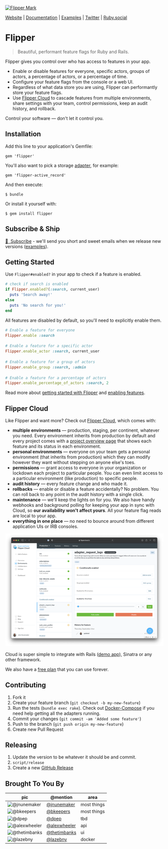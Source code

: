 [![Flipper Mark](docs/images/banner.jpg)](https://www.flippercloud.io)

[Website](https://flippercloud.io?utm_source=oss&utm_medium=readme&utm_campaign=website_link) | [Documentation](https://flippercloud.io/docs?utm_source=oss&utm_medium=readme&utm_campaign=docs_link) | [Examples](examples) | [Twitter](https://twitter.com/flipper_cloud) | [Ruby.social](https://ruby.social/@flipper)

# Flipper

> Beautiful, performant feature flags for Ruby and Rails.

Flipper gives you control over who has access to features in your app.

- Enable or disable features for everyone, specific actors, groups of actors, a percentage of actors, or a percentage of time.
- Configure your feature flags from the console or a web UI.
- Regardless of what data store you are using, Flipper can performantly store your feature flags.
- Use [Flipper Cloud](#flipper-cloud) to cascade features from multiple environments, share settings with your team, control permissions, keep an audit history, and rollback.

Control your software &mdash; don't let it control you.

## Installation

Add this line to your application's Gemfile:

    gem 'flipper'

You'll also want to pick a storage [adapter](https://flippercloud.io/docs/adapters), for example:

    gem 'flipper-active_record'

And then execute:

    $ bundle

Or install it yourself with:

    $ gem install flipper

## Subscribe &amp; Ship

[💌 &nbsp;Subscribe](https://blog.flippercloud.io/#/portal/signup) - we'll send you short and sweet emails when we release new versions ([examples](https://blog.flippercloud.io/tag/releases/)).

## Getting Started

Use `Flipper#enabled?` in your app to check if a feature is enabled.

```ruby
# check if search is enabled
if Flipper.enabled?(:search, current_user)
  puts 'Search away!'
else
  puts 'No search for you!'
end
```

All features are disabled by default, so you'll need to explicitly enable them.

```ruby
# Enable a feature for everyone
Flipper.enable :search

# Enable a feature for a specific actor
Flipper.enable_actor :search, current_user

# Enable a feature for a group of actors
Flipper.enable_group :search, :admin

# Enable a feature for a percentage of actors
Flipper.enable_percentage_of_actors :search, 2
```

Read more about [getting started with Flipper](https://flippercloud.io/docs?utm_source=oss&utm_medium=readme&utm_campaign=getting_started) and [enabling features](https://flippercloud.io/docs/features?utm_source=oss&utm_medium=readme&utm_campaign=enabling_features).

## Flipper Cloud

Like Flipper and want more? Check out [Flipper Cloud](https://www.flippercloud.io?utm_source=oss&utm_medium=readme&utm_campaign=check_out), which comes with:

- **multiple environments** &mdash; production, staging, per continent, whatever you need. Every environment inherits from production by default and every project comes with a [project overview page](https://blog.flippercloud.io/project-overview/) that shows each feature and its status in each environment.
- **personal environments** &mdash; everyone on your team gets a personal environment (that inherits from production) which they can modify however they want without stepping on anyone else's toes.
- **permissions** &mdash; grant access to everyone in your organization or lockdown each project to particular people. You can even limit access to a particular environment (like production) to specific people.
- **audit history** &mdash; every feature change and who made it.
- **rollbacks** &mdash; enable or disable a feature accidentally? No problem. You can roll back to any point in the audit history with a single click.
- **maintenance** &mdash; we'll keep the lights on for you. We also have handy webhooks and background polling for keeping your app in sync with Cloud, so **our availability won't affect yours**. All your feature flag reads are local to your app.
- **everything in one place** &mdash; no need to bounce around from different application UIs or IRB consoles.

[![Flipper Cloud Screenshot](docs/images/flipper_cloud.png)](https://www.flippercloud.io?utm_source=oss&utm_medium=readme&utm_campaign=screenshot)

Cloud is super simple to integrate with Rails ([demo app](https://github.com/fewerandfaster/flipper-rails-demo)), Sinatra or any other framework.

We also have a [free plan](https://www.flippercloud.io?utm_source=oss&utm_medium=readme&utm_campaign=free_plan) that you can use forever.

## Contributing

1. Fork it
2. Create your feature branch (`git checkout -b my-new-feature`)
3. Run the tests (`bundle exec rake`). Check out [Docker-Compose](docs/DockerCompose.md) if you need help getting all the adapters running.
4. Commit your changes (`git commit -am 'Added some feature'`)
5. Push to the branch (`git push origin my-new-feature`)
6. Create new Pull Request

## Releasing

1. Update the version to be whatever it should be and commit.
2. `script/release`
3. Create a new [GitHub Release](https://github.com/flippercloud/flipper/releases/new)

## Brought To You By

| pic                                                                    | @mention                                       | area        |
| ---------------------------------------------------------------------- | ---------------------------------------------- | ----------- |
| ![@jnunemaker](https://avatars3.githubusercontent.com/u/235?s=64)      | [@jnunemaker](https://github.com/jnunemaker)   | most things |
| ![@bkeepers](https://avatars3.githubusercontent.com/u/173?s=64)        | [@bkeepers](https://github.com/bkeepers)       | most things |
| ![@dpep](https://avatars3.githubusercontent.com/u/918804?s=64)         | [@dpep](https://github.com/dpep)               | tbd         |
| ![@alexwheeler](https://avatars3.githubusercontent.com/u/3260042?s=64) | [@alexwheeler](https://github.com/alexwheeler) | api         |
| ![@thetimbanks](https://avatars1.githubusercontent.com/u/471801?s=64)  | [@thetimbanks](https://github.com/thetimbanks) | ui          |
| ![@lazebny](https://avatars1.githubusercontent.com/u/6276766?s=64)     | [@lazebny](https://github.com/lazebny)         | docker      |
